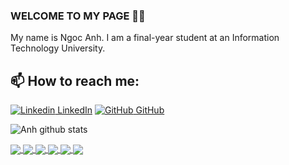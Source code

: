 ### WELCOME TO MY PAGE 👋👋
My name is Ngoc Anh. I am a final-year student at an Information Technology University.<br>
## 📫 How to reach me: 

[![Linkedin](https://i.stack.imgur.com/gVE0j.png) LinkedIn](https://www.linkedin.com/in/ngoc-anh-545293174/) [![GitHub](https://i.stack.imgur.com/tskMh.png) GitHub](https://github.com/ntnanh) 



![Anh github stats](https://github-readme-stats-git-masterrstaa-rickstaa.vercel.app/api?username=ntnanh&show_icons=true&theme=tokyonight&hide=contribs,prs,issues)

<a href="https://github.com/ntnanh/website-bansach/">
  <img align="center" src="https://github-readme-stats.anuraghazra1.vercel.app/api/pin/?username=ntnanh&repo=website-bansach&theme=radical" />
</a>    

<a href="https://github.com/ntnanh/Northwest-travel-website/">
  <img align="center" src="https://github-readme-stats.anuraghazra1.vercel.app/api/pin/?username=ntnanh&repo=Northwest-travel-website&theme=merko" />
</a>

<a href="https://github.com/ntnanh/Book-selling-app/">
  <img align="center" src="https://github-readme-stats.anuraghazra1.vercel.app/api/pin/?username=ntnanh&repo=Book-selling-app&theme=gruvbox" />
</a>    

<a href="https://github.com/ntnanh/Game-Flappy-Bird/">
  <img align="center" src="https://github-readme-stats.anuraghazra1.vercel.app/api/pin/?username=ntnanh&repo=Game-Flappy-Bird&theme=dark" />
</a>
 
<a href="https://github.com/ntnanh/w3-band/">
  <img align="center" src="https://github-readme-stats.anuraghazra1.vercel.app/api/pin/?username=ntnanh&repo=w3-band&theme=cobalt" />
</a>

<a href="https://github.com/ntnanh/Face-recognition-system/">
  <img align="center" src="https://github-readme-stats.anuraghazra1.vercel.app/api/pin/?username=ntnanh&repo=Face-recognition-system&theme=cobalt" />
</a>


